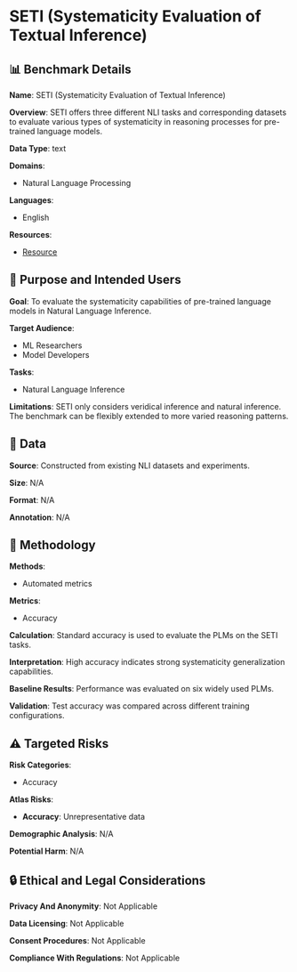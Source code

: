 # SETI (Systematicity Evaluation of Textual Inference)

## 📊 Benchmark Details

**Name**: SETI (Systematicity Evaluation of Textual Inference)

**Overview**: SETI offers three different NLI tasks and corresponding datasets to evaluate various types of systematicity in reasoning processes for pre-trained language models.

**Data Type**: text

**Domains**:
- Natural Language Processing

**Languages**:
- English

**Resources**:
- [Resource](https://arxiv.org/abs/2305.15045)

## 🎯 Purpose and Intended Users

**Goal**: To evaluate the systematicity capabilities of pre-trained language models in Natural Language Inference.

**Target Audience**:
- ML Researchers
- Model Developers

**Tasks**:
- Natural Language Inference

**Limitations**: SETI only considers veridical inference and natural inference. The benchmark can be flexibly extended to more varied reasoning patterns.

## 💾 Data

**Source**: Constructed from existing NLI datasets and experiments.

**Size**: N/A

**Format**: N/A

**Annotation**: N/A

## 🔬 Methodology

**Methods**:
- Automated metrics

**Metrics**:
- Accuracy

**Calculation**: Standard accuracy is used to evaluate the PLMs on the SETI tasks.

**Interpretation**: High accuracy indicates strong systematicity generalization capabilities.

**Baseline Results**: Performance was evaluated on six widely used PLMs.

**Validation**: Test accuracy was compared across different training configurations.

## ⚠️ Targeted Risks

**Risk Categories**:
- Accuracy

**Atlas Risks**:
- **Accuracy**: Unrepresentative data

**Demographic Analysis**: N/A

**Potential Harm**: N/A

## 🔒 Ethical and Legal Considerations

**Privacy And Anonymity**: Not Applicable

**Data Licensing**: Not Applicable

**Consent Procedures**: Not Applicable

**Compliance With Regulations**: Not Applicable
